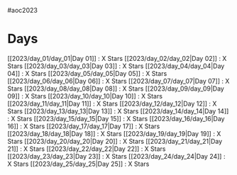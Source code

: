 #aoc2023
# Days
[[2023/day_01/day_01|Day 01]] : X Stars
[[2023/day_02/day_02|Day 02]] : X Stars
[[2023/day_03/day_03|Day 03]] : X Stars
[[2023/day_04/day_04|Day 04]] : X Stars
[[2023/day_05/day_05|Day 05]] : X Stars
[[2023/day_06/day_06|Day 06]] : X Stars
[[2023/day_07/day_07|Day 07]] : X Stars
[[2023/day_08/day_08|Day 08]] : X Stars
[[2023/day_09/day_09|Day 09]] : X Stars
[[2023/day_10/day_10|Day 10]] : X Stars
[[2023/day_11/day_11|Day 11]] : X Stars
[[2023/day_12/day_12|Day 12]] : X Stars
[[2023/day_13/day_13|Day 13]] : X Stars
[[2023/day_14/day_14|Day 14]] : X Stars
[[2023/day_15/day_15|Day 15]] : X Stars
[[2023/day_16/day_16|Day 16]] : X Stars
[[2023/day_17/day_17|Day 17]] : X Stars
[[2023/day_18/day_18|Day 18]] : X Stars
[[2023/day_19/day_19|Day 19]] : X Stars
[[2023/day_20/day_20|Day 20]] : X Stars
[[2023/day_21/day_21|Day 21]] : X Stars
[[2023/day_22/day_22|Day 22]] : X Stars
[[2023/day_23/day_23|Day 23]] : X Stars
[[2023/day_24/day_24|Day 24]] : X Stars
[[2023/day_25/day_25|Day 25]] : X Stars